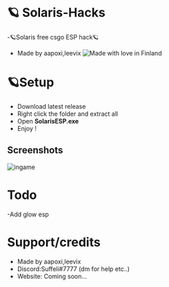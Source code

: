 # 🪐 Solaris-Hacks
-🪐Solaris free csgo ESP hack🪐
- Made by aapoxi,leevix
  ![Made with love in Finland](https://madewithlove.now.sh/fi?heart=true&colorB=%23387fdc&template=plastic)
# 🪐Setup
- Download latest release
- Right click the folder and extract all
- Open <strong>SolarisESP.exe</strong>
- Enjoy !



## Screenshots
<img src="https://imgur.com/a/ExsQKLM" alt="ingame" />

# Todo
-Add glow esp

# Support/credits
- Made by aapoxi,leevix
- Discord:Suffeli#7777 (dm for help etc..)
- Website: Coming soon...
